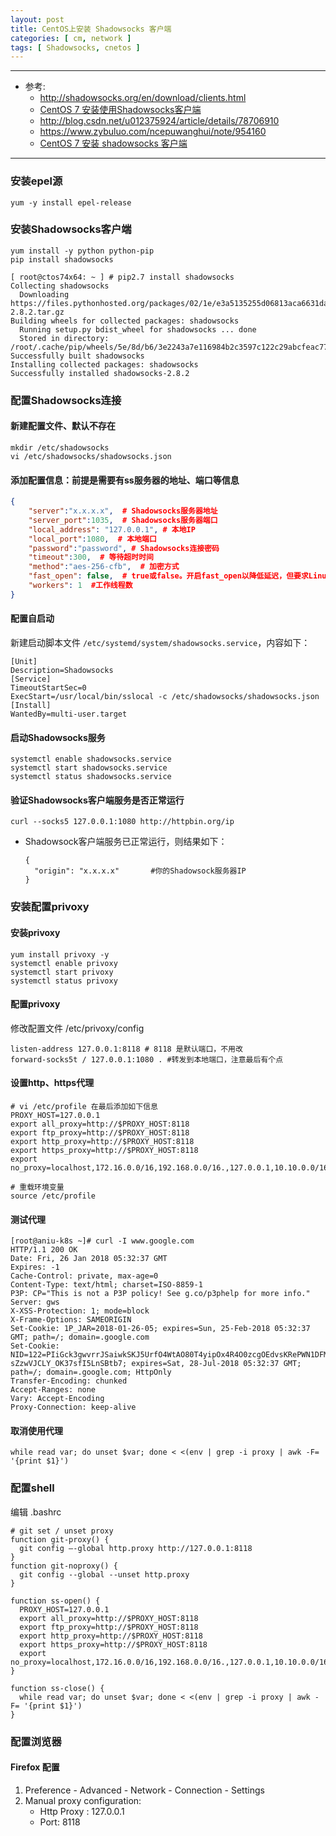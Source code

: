 ```yaml
---
layout: post
title: CentOS上安装 Shadowsocks 客户端
categories: [ cm, network ]
tags: [ Shadowsocks, cnetos ]
---
```


---

* 参考: 
  * <http://shadowsocks.org/en/download/clients.html>
  * [CentOS 7 安装使用Shadowsocks客户端](https://blog.csdn.net/wh211212/article/details/79165415)
  * <http://blog.csdn.net/u012375924/article/details/78706910>
  * <https://www.zybuluo.com/ncepuwanghui/note/954160>
  * [CentOS 7 安装 shadowsocks 客户端](https://brickyang.github.io/2017/01/14/CentOS-7-%E5%AE%89%E8%A3%85-Shadowsocks-%E5%AE%A2%E6%88%B7%E7%AB%AF/)

---



### 安装epel源

~~~ shell
yum -y install epel-release
~~~


### 安装Shadowsocks客户端

~~~ shell
yum install -y python python-pip
pip install shadowsocks
~~~

~~~ shell
[ root@ctos74x64: ~ ] # pip2.7 install shadowsocks
Collecting shadowsocks
  Downloading https://files.pythonhosted.org/packages/02/1e/e3a5135255d06813aca6631da31768d44f63692480af3a1621818008eb4a/shadowsocks-2.8.2.tar.gz
Building wheels for collected packages: shadowsocks
  Running setup.py bdist_wheel for shadowsocks ... done
  Stored in directory: /root/.cache/pip/wheels/5e/8d/b6/3e2243a7e116984b2c3597c122c29abcfeac77daa260079e88
Successfully built shadowsocks
Installing collected packages: shadowsocks
Successfully installed shadowsocks-2.8.2
~~~


### 配置Shadowsocks连接

#### 新建配置文件、默认不存在

~~~ shell
mkdir /etc/shadowsocks
vi /etc/shadowsocks/shadowsocks.json
~~~

#### 添加配置信息：前提是需要有ss服务器的地址、端口等信息

~~~ json
{
    "server":"x.x.x.x",  # Shadowsocks服务器地址
    "server_port":1035,  # Shadowsocks服务器端口
    "local_address": "127.0.0.1", # 本地IP
    "local_port":1080,  # 本地端口
    "password":"password", # Shadowsocks连接密码
    "timeout":300,  # 等待超时时间
    "method":"aes-256-cfb",  # 加密方式
    "fast_open": false,  # true或false。开启fast_open以降低延迟，但要求Linux内核在3.7+
    "workers": 1  #工作线程数 
}
~~~


#### 配置自启动

新建启动脚本文件 `/etc/systemd/system/shadowsocks.service`，内容如下：

~~~
[Unit]
Description=Shadowsocks
[Service]
TimeoutStartSec=0
ExecStart=/usr/local/bin/sslocal -c /etc/shadowsocks/shadowsocks.json
[Install]
WantedBy=multi-user.target
~~~


#### 启动Shadowsocks服务

~~~ shell
systemctl enable shadowsocks.service
systemctl start shadowsocks.service
systemctl status shadowsocks.service
~~~

#### 验证Shadowsocks客户端服务是否正常运行

~~~
curl --socks5 127.0.0.1:1080 http://httpbin.org/ip
~~~

* Shadowsock客户端服务已正常运行，则结果如下：
  ~~~
  {
    "origin": "x.x.x.x"       #你的Shadowsock服务器IP
  }
  ~~~


### 安装配置privoxy


#### 安装privoxy

~~~ shell
yum install privoxy -y
systemctl enable privoxy
systemctl start privoxy
systemctl status privoxy
~~~


#### 配置privoxy

修改配置文件 /etc/privoxy/config

~~~
listen-address 127.0.0.1:8118 # 8118 是默认端口，不用改
forward-socks5t / 127.0.0.1:1080 . #转发到本地端口，注意最后有个点
~~~

#### 设置http、https代理

~~~
# vi /etc/profile 在最后添加如下信息
PROXY_HOST=127.0.0.1
export all_proxy=http://$PROXY_HOST:8118
export ftp_proxy=http://$PROXY_HOST:8118
export http_proxy=http://$PROXY_HOST:8118
export https_proxy=http://$PROXY_HOST:8118
export no_proxy=localhost,172.16.0.0/16,192.168.0.0/16.,127.0.0.1,10.10.0.0/16

# 重载环境变量
source /etc/profile
~~~




#### 测试代理

~~~ shell
[root@aniu-k8s ~]# curl -I www.google.com 
HTTP/1.1 200 OK
Date: Fri, 26 Jan 2018 05:32:37 GMT
Expires: -1
Cache-Control: private, max-age=0
Content-Type: text/html; charset=ISO-8859-1
P3P: CP="This is not a P3P policy! See g.co/p3phelp for more info."
Server: gws
X-XSS-Protection: 1; mode=block
X-Frame-Options: SAMEORIGIN
Set-Cookie: 1P_JAR=2018-01-26-05; expires=Sun, 25-Feb-2018 05:32:37 GMT; path=/; domain=.google.com
Set-Cookie: NID=122=PIiGck3gwvrrJSaiwkSKJ5UrfO4WtAO80T4yipOx4R4O0zcgOEdvsKRePWN1DFM66g8PPF4aouhY4JIs7tENdRm7H9hkq5xm4y1yNJ-sZzwVJCLY_OK37sfI5LnSBtb7; expires=Sat, 28-Jul-2018 05:32:37 GMT; path=/; domain=.google.com; HttpOnly
Transfer-Encoding: chunked
Accept-Ranges: none
Vary: Accept-Encoding
Proxy-Connection: keep-alive
~~~


#### 取消使用代理

~~~
while read var; do unset $var; done < <(env | grep -i proxy | awk -F= '{print $1}')
~~~

### 配置shell

编辑 .bashrc

~~~ shell
# git set / unset proxy
function git-proxy() {
  git config –-global http.proxy http://127.0.0.1:8118
}
function git-noproxy() {
  git config --global --unset http.proxy
}

function ss-open() {
  PROXY_HOST=127.0.0.1
  export all_proxy=http://$PROXY_HOST:8118
  export ftp_proxy=http://$PROXY_HOST:8118
  export http_proxy=http://$PROXY_HOST:8118
  export https_proxy=http://$PROXY_HOST:8118
  export no_proxy=localhost,172.16.0.0/16,192.168.0.0/16.,127.0.0.1,10.10.0.0/16
}

function ss-close() {
  while read var; do unset $var; done < <(env | grep -i proxy | awk -F= '{print $1}')
}

~~~


### 配置浏览器

#### Firefox 配置

1. Preference - Advanced - Network - Connection - Settings
2. Manual proxy configuration:
    * Http Proxy : 127.0.0.1
    * Port: 8118

























